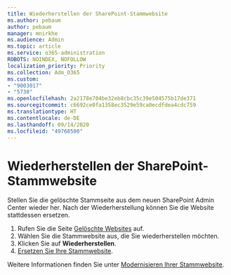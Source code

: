 ```yaml
---
title: Wiederherstellen der SharePoint-Stammwebsite
ms.author: pebaum
author: pebaum
manager: mnirkhe
ms.audience: Admin
ms.topic: article
ms.service: o365-administration
ROBOTS: NOINDEX, NOFOLLOW
localization_priority: Priority
ms.collection: Adm_O365
ms.custom:
- "9003017"
- "5730"
ms.openlocfilehash: 2a2178e704be32eb8cbc35c39e504575b17de371
ms.sourcegitcommit: c6692ce0fa1358ec3529e59ca0ecdfdea4cdc759
ms.translationtype: HT
ms.contentlocale: de-DE
ms.lasthandoff: 09/14/2020
ms.locfileid: "49768500"
---
```

# <a name="restore-the-sharepoint-root-site"></a>Wiederherstellen der SharePoint-Stammwebsite

Stellen Sie die gelöschte Stammseite aus dem neuen SharePoint Admin Center wieder her. Nach der Wiederherstellung können Sie die Website stattdessen ersetzen.

1. Rufen Sie die Seite [Gelöschte Websites](https://admin.microsoft.com/sharepoint?page=recycleBin&modern=true) auf. 
2. Wählen Sie die Stammwebsite aus, die Sie wiederherstellen möchten.
3. Klicken Sie auf **Wiederherstellen**.
4. [Ersetzen Sie Ihre Stammwebsite](https://docs.microsoft.com/sharepoint/troubleshoot/sites/url-that-resides-under-root-site-collection-is-broken).

Weitere Informationen finden Sie unter [Modernisieren Ihrer Stammwebsite](https://docs.microsoft.com/sharepoint/modern-root-site).
